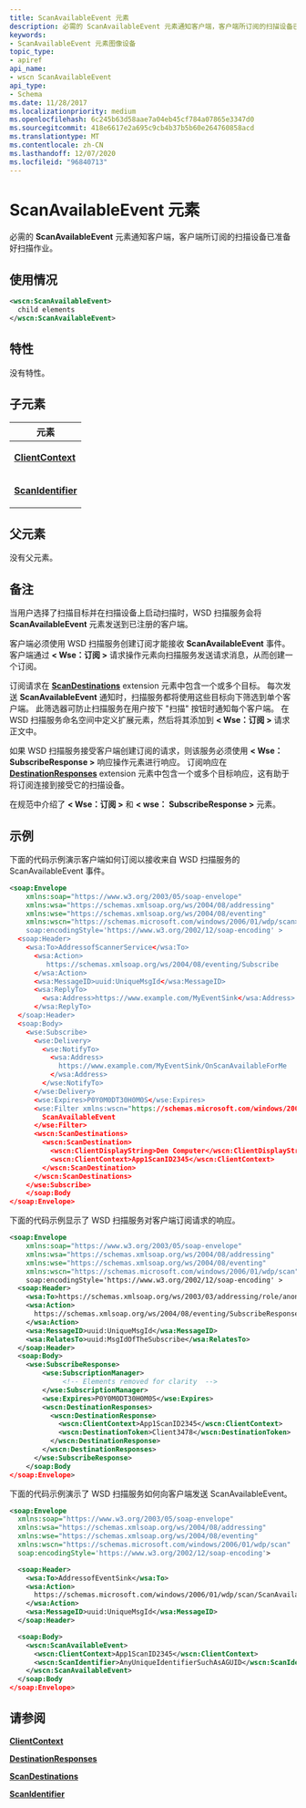 ```yaml
---
title: ScanAvailableEvent 元素
description: 必需的 ScanAvailableEvent 元素通知客户端，客户端所订阅的扫描设备已准备好扫描作业。
keywords:
- ScanAvailableEvent 元素图像设备
topic_type:
- apiref
api_name:
- wscn ScanAvailableEvent
api_type:
- Schema
ms.date: 11/28/2017
ms.localizationpriority: medium
ms.openlocfilehash: 6c245b63d58aae7a04eb45cf784a07865e3347d0
ms.sourcegitcommit: 418e6617e2a695c9cb4b37b5b60e264760858acd
ms.translationtype: MT
ms.contentlocale: zh-CN
ms.lasthandoff: 12/07/2020
ms.locfileid: "96840713"
---
```

# <a name="scanavailableevent-element"></a>ScanAvailableEvent 元素


必需的 **ScanAvailableEvent** 元素通知客户端，客户端所订阅的扫描设备已准备好扫描作业。

<a name="usage"></a>使用情况
-----

```xml
<wscn:ScanAvailableEvent>
  child elements
</wscn:ScanAvailableEvent>
```

<a name="attributes"></a>特性
----------

没有特性。

## <a name="child-elements"></a>子元素


<table>
<colgroup>
<col width="100%" />
</colgroup>
<thead>
<tr class="header">
<th>元素</th>
</tr>
</thead>
<tbody>
<tr class="odd">
<td><p><a href="clientcontext.md" data-raw-source="[&lt;strong&gt;ClientContext&lt;/strong&gt;](clientcontext.md)"><strong>ClientContext</strong></a></p></td>
</tr>
<tr class="even">
<td><p><a href="scanidentifier.md" data-raw-source="[&lt;strong&gt;ScanIdentifier&lt;/strong&gt;](scanidentifier.md)"><strong>ScanIdentifier</strong></a></p></td>
</tr>
</tbody>
</table>

## <a name="parent-elements"></a>父元素


没有父元素。

<a name="remarks"></a>备注
-------

当用户选择了扫描目标并在扫描设备上启动扫描时，WSD 扫描服务会将 **ScanAvailableEvent** 元素发送到已注册的客户端。

客户端必须使用 WSD 扫描服务创建订阅才能接收 **ScanAvailableEvent** 事件。 客户端通过 **&lt; Wse：订阅 &gt;** 请求操作元素向扫描服务发送请求消息，从而创建一个订阅。

订阅请求在 [**ScanDestinations**](scandestinations.md) extension 元素中包含一个或多个目标。 每次发送 **ScanAvailableEvent** 通知时，扫描服务都将使用这些目标向下筛选到单个客户端。 此筛选器可防止扫描服务在用户按下 "扫描" 按钮时通知每个客户端。 在 WSD 扫描服务命名空间中定义扩展元素，然后将其添加到 **&lt; Wse：订阅 &gt;** 请求正文中。

如果 WSD 扫描服务接受客户端创建订阅的请求，则该服务必须使用 **&lt; Wse： SubscribeResponse &gt;** 响应操作元素进行响应。 订阅响应在 [**DestinationResponses**](destinationresponses.md) extension 元素中包含一个或多个目标响应，这有助于将订阅连接到接受它的扫描设备。

在规范中介绍了 **&lt; Wse：订阅 &gt;** 和 **&lt; wse： SubscribeResponse &gt;** 元素。

<a name="examples"></a>示例
--------

下面的代码示例演示客户端如何订阅以接收来自 WSD 扫描服务的 ScanAvailableEvent 事件。

```xml
<soap:Envelope
    xmlns:soap="https://www.w3.org/2003/05/soap-envelope"
    xmlns:wsa="https://schemas.xmlsoap.org/ws/2004/08/addressing"
    xmlns:wse="https://schemas.xmlsoap.org/ws/2004/08/eventing"
    xmlns:wscn="https://schemas.microsoft.com/windows/2006/01/wdp/scan>
    soap:encodingStyle='https://www.w3.org/2002/12/soap-encoding' >
  <soap:Header>
    <wsa:To>AddressofScannerService</wsa:To>
      <wsa:Action>
         https://schemas.xmlsoap.org/ws/2004/08/eventing/Subscribe
      </wsa:Action>
      <wsa:MessageID>uuid:UniqueMsgId</wsa:MessageID>
      <wsa:ReplyTo>
        <wsa:Address>https://www.example.com/MyEventSink</wsa:Address>
      </wsa:ReplyTo>
  </soap:Header>
  <soap:Body>
    <wse:Subscribe>
      <wse:Delivery>
        <wse:NotifyTo>
          <wsa:Address>
            https://www.example.com/MyEventSink/OnScanAvailableForMe
          </wsa:Address>
        </wse:NotifyTo>
      </wse:Delivery>
      <wse:Expires>P0Y0M0DT30H0M0S</wse:Expires>
      <wse:Filter xmlns:wscn="https://schemas.microsoft.com/windows/2006/01/wdp/scan">
        ScanAvailableEvent
      </wse:Filter>
      <wscn:ScanDestinations>
        <wscn:ScanDestination>
          <wscn:ClientDisplayString>Den Computer</wscn:ClientDisplayString>
          <wscn:ClientContext>App1ScanID2345</wscn:ClientContext>
        </wscn:ScanDestination>
      </wscn:ScanDestinations>
    </wse:Subscribe>
    </soap:Body
</soap:Envelope>
```

下面的代码示例显示了 WSD 扫描服务对客户端订阅请求的响应。

```xml
<soap:Envelope
    xmlns:soap="https://www.w3.org/2003/05/soap-envelope"
    xmlns:wsa="https://schemas.xmlsoap.org/ws/2004/08/addressing"
    xmlns:wse="https://schemas.xmlsoap.org/ws/2004/08/eventing"
    xmlns:wscn="https://schemas.microsoft.com/windows/2006/01/wdp/scan">
    soap:encodingStyle='https://www.w3.org/2002/12/soap-encoding' >
  <soap:Header>
    <wsa:To>https://schemas.xmlsoap.org/ws/2003/03/addressing/role/anonymous</wsa:To>
    <wsa:Action>
      https://schemas.xmlsoap.org/ws/2004/08/eventing/SubscribeResponse
    </wsa:Action>
    <wsa:MessageID>uuid:UniqueMsgId</wsa:MessageID>
    <wsa:RelatesTo>uuid:MsgIdOfTheSubscribe</wsa:RelatesTo>
  </soap:Header>
  <soap:Body>
    <wse:SubscribeResponse>
        <wse:SubscriptionManager>
             <!-- Elements removed for clarity  -->
        </wse:SubscriptionManager>
        <wse:Expires>P0Y0M0DT30H0M0S</wse:Expires>
        <wscn:DestinationResponses>
          <wscn:DestinationResponse>
            <wscn:ClientContext>App1ScanID2345</wscn:ClientContext>
            <wscn:DestinationToken>Client3478</wscn:DestinationToken>
          </wscn:DestinationResponse>
        </wscn:DestinationResponses>
      </wse:SubscribeResponse>
    </soap:Body
</soap:Envelope>
```

下面的代码示例演示了 WSD 扫描服务如何向客户端发送 ScanAvailableEvent。

```xml
<soap:Envelope
  xmlns:soap="https://www.w3.org/2003/05/soap-envelope"
  xmlns:wsa="https://schemas.xmlsoap.org/ws/2004/08/addressing"
  xmlns:wse="https://schemas.xmlsoap.org/ws/2004/08/eventing"
  xmlns:wscn="https://schemas.microsoft.com/windows/2006/01/wdp/scan"
  soap:encodingStyle='https://www.w3.org/2002/12/soap-encoding'>

  <soap:Header>
    <wsa:To>AddressofEventSink</wsa:To>
    <wsa:Action>
      https://schemas.microsoft.com/windows/2006/01/wdp/scan/ScanAvailableEvent
    </wsa:Action>
    <wsa:MessageID>uuid:UniqueMsgId</wsa:MessageID>
  </soap:Header>

  <soap:Body>
    <wscn:ScanAvailableEvent>
      <wscn:ClientContext>App1ScanID2345</wscn:ClientContext>
      <wscn:ScanIdentifier>AnyUniqueIdentifierSuchAsAGUID</wscn:ScanIdentifier>
    </wscn:ScanAvailableEvent>
  </soap:Body
</soap:Envelope>
```

## <a name="see-also"></a>请参阅


[**ClientContext**](clientcontext.md)

[**DestinationResponses**](destinationresponses.md)

[**ScanDestinations**](scandestinations.md)

[**ScanIdentifier**](scanidentifier.md)

 

 






